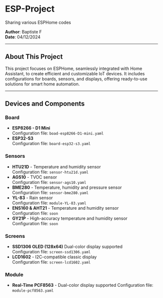 # ESP-Project  
Sharing various ESPHome codes  

**Author**: Baptiste F  
**Date**: 04/12/2024  

---

## About This Project  
This project focuses on ESPHome, seamlessly integrated with Home Assistant, to create efficient and customizable IoT devices. It includes configurations for boards, sensors, and displays, offering ready-to-use solutions for smart home automation.

---

## Devices and Components  

### **Board**  
- **ESP8266 - D1 Mini**  
  Configuration file: `boad-esp8266-D1-mini.yaml`
- **ESP32-S3**  
  Configuration file: `board-esp32-s3.yaml`  

### **Sensors**  
- **HTU21D** - Temperature and humidity sensor  
  Configuration file: `sensor-htu21d.yaml`  
- **AGS10** - TVOC sensor  
  Configuration file: `sensor-ags10.yaml`  
- **BME280** - Temperature, humidity and pressure sensor  
  Configuration file: `sensor-bme280.yaml`
- **YL-83** - Rain sensor  
  Configuration file: `module-YL-83.yaml`  
- **ENS160 & AHT21** - Temperature and humidity sensor  
  Configuration file: `soon`  
- **GY21P** - High-accuracy temperature and humidity sensor  
  Configuration file: `soon`
  
### **Screens**  
- **SSD1306 OLED (128x64)** Dual-color display supported  
  Configuration file: `screen-ssd1306.yaml`  
- **LCD1602** - I2C-compatible classic display  
  Configuration file: `screen-lcd1602.yaml`  

### **Module**  
- **Real-Time PCF8563** - Dual-color display supported
  Configuration file: `module-pcf8563.yaml`
